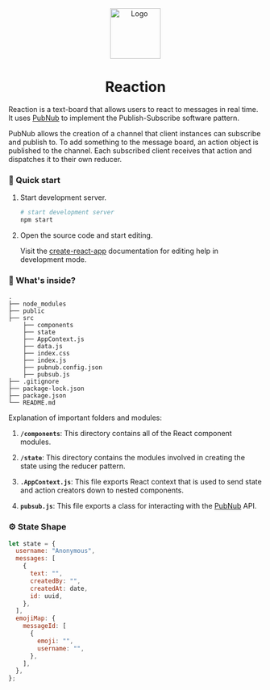 <div align="center">
  <img alt="Logo" src="https://image.flaticon.com/icons/png/512/1127/premium/1127271.png" width="100" />
</div>
<h1 align="center">
  Reaction
</h1>

Reaction is a text-board that allows users to react to messages in real time. It uses [PubNub](https://pubnub.com) to implement the Publish-Subscribe software pattern.

PubNub allows the creation of a channel that client instances can subscribe and publish to. To add something to the message board, an action object is published to the channel. Each subscribed client receives that action and dispatches it to their own reducer.

### 🚀 Quick start

1.  Start development server.

    ```sh
    # start development server
    npm start
    ```

2.  Open the source code and start editing.

    Visit the [create-react-app](https://github.com/facebook/create-react-app) documentation for editing help in development mode.

### 🧐 What's inside?

    .
    ├── node_modules
    ├── public
    ├── src
        ├── components
        ├── state
        ├── AppContext.js
        ├── data.js
        ├── index.css
        ├── index.js
        ├── pubnub.config.json
        ├── pubsub.js
    ├── .gitignore
    ├── package-lock.json
    ├── package.json
    └── README.md

Explanation of important folders and modules:

1.  **`/components`**: This directory contains all of the React component modules.

2.  **`/state`**: This directory contains the modules involved in creating the state using the reducer pattern.

3.  **`.AppContext.js`**: This file exports React context that is used to send state and action creators down to nested components.

4.  **`pubsub.js`**: This file exports a class for interacting with the [PubNub](https://pubnub.com) API.

### ⚙️ State Shape

```javascript
let state = {
  username: "Anonymous",
  messages: [
    {
      text: "",
      createdBy: "",
      createdAt: date,
      id: uuid,
    },
  ],
  emojiMap: {
    messageId: [
      {
        emoji: "",
        username: "",
      },
    ],
  },
};
```
